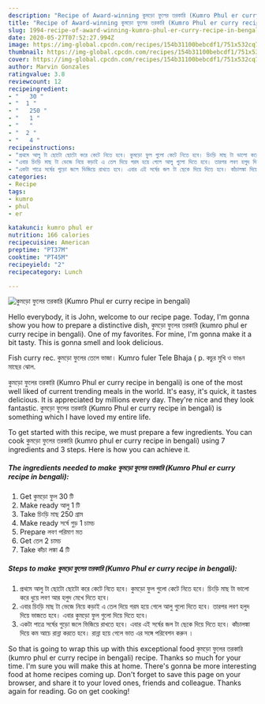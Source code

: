 ```yaml
---
description: "Recipe of Award-winning কুমড়ো ফুলের তরকারি (Kumro Phul er curry recipe in bengali)"
title: "Recipe of Award-winning কুমড়ো ফুলের তরকারি (Kumro Phul er curry recipe in bengali)"
slug: 1994-recipe-of-award-winning-kumro-phul-er-curry-recipe-in-bengali
date: 2020-05-27T07:52:27.994Z
image: https://img-global.cpcdn.com/recipes/154b31100bebcdf1/751x532cq70/কুমড়ো-ফুলের-তরকারি-kumro-phul-er-curry-recipe-in-bengali-recipe-main-photo.jpg
thumbnail: https://img-global.cpcdn.com/recipes/154b31100bebcdf1/751x532cq70/কুমড়ো-ফুলের-তরকারি-kumro-phul-er-curry-recipe-in-bengali-recipe-main-photo.jpg
cover: https://img-global.cpcdn.com/recipes/154b31100bebcdf1/751x532cq70/কুমড়ো-ফুলের-তরকারি-kumro-phul-er-curry-recipe-in-bengali-recipe-main-photo.jpg
author: Marvin Gonzales
ratingvalue: 3.8
reviewcount: 12
recipeingredient:
- "   30 "
- "  1 "
- "   250 "
- "   1 "
- "   "
- "  2 "
- "   4 "
recipeinstructions:
- "প্রথমে আলু টা ছোটো ছোটো করে কেটে নিতে হবে। কুমড়ো ফুল গুলো কেটে নিতে হবে। চিংড়ি মাছ টা ভালো করে ধুয়ে লবণ আর হলুদ মেখে দিতে হবে।"
- "এবার চিংড়ি মাছ টা ভেজে নিয়ে কড়াই এ তেল দিয়ে গরম হয়ে গেলে আলু গুলো দিতে হবে। তারপর লবণ হলুদ দিয়ে ভাজতে হবে। এবার কুমড়ো ফুল গুলো দিয়ে দিতে হবে।"
- "একটা পাত্রে সর্ষের গুড়ো জলে ভিজিয়ে রাখতে হবে। এবার এই সর্ষের জল টা ছেকে দিয়ে দিতে হবে। কাঁচালঙ্কা দিয়ে কম আচে রান্না করতে হবে। রান্না হয়ে গেলে ভাত এর সঙ্গে পরিবেশন করুন ।"
categories:
- Recipe
tags:
- kumro
- phul
- er

katakunci: kumro phul er 
nutrition: 166 calories
recipecuisine: American
preptime: "PT37M"
cooktime: "PT45M"
recipeyield: "2"
recipecategory: Lunch

---
```



![কুমড়ো ফুলের তরকারি (Kumro Phul er curry recipe in bengali)](https://img-global.cpcdn.com/recipes/154b31100bebcdf1/751x532cq70/কুমড়ো-ফুলের-তরকারি-kumro-phul-er-curry-recipe-in-bengali-recipe-main-photo.jpg)

Hello everybody, it is John, welcome to our recipe page. Today, I'm gonna show you how to prepare a distinctive dish, কুমড়ো ফুলের তরকারি (kumro phul er curry recipe in bengali). One of my favorites. For mine, I'm gonna make it a bit tasty. This is gonna smell and look delicious.

Fish curry rec. কুমড়ো ফুলের তেলে ভাজা। Kumro fuler Tele Bhaja ( p. কচুর মুখি ও ভাঙন মাছের ঝোল.

কুমড়ো ফুলের তরকারি (Kumro Phul er curry recipe in bengali) is one of the most well liked of current trending meals in the world. It's easy, it's quick, it tastes delicious. It is appreciated by millions every day. They're nice and they look fantastic. কুমড়ো ফুলের তরকারি (Kumro Phul er curry recipe in bengali) is something which I have loved my entire life.


To get started with this recipe, we must prepare a few ingredients. You can cook কুমড়ো ফুলের তরকারি (kumro phul er curry recipe in bengali) using 7 ingredients and 3 steps. Here is how you can achieve it.

<!--inarticleads1-->

##### The ingredients needed to make কুমড়ো ফুলের তরকারি (Kumro Phul er curry recipe in bengali):

1. Get  কুমড়ো ফুল 30 টি
1. Make ready  আলু 1 টি
1. Take  চিংড়ি মাছ 250 গ্রাম
1. Make ready  সর্ষে গুড় 1 চামচ
1. Prepare  লবণ পরিমাণ মত
1. Get  তেল 2 চামচ
1. Take  কাঁচা লঙ্কা 4 টি




<!--inarticleads2-->

##### Steps to make কুমড়ো ফুলের তরকারি (Kumro Phul er curry recipe in bengali):

1. প্রথমে আলু টা ছোটো ছোটো করে কেটে নিতে হবে। কুমড়ো ফুল গুলো কেটে নিতে হবে। চিংড়ি মাছ টা ভালো করে ধুয়ে লবণ আর হলুদ মেখে দিতে হবে।
1. এবার চিংড়ি মাছ টা ভেজে নিয়ে কড়াই এ তেল দিয়ে গরম হয়ে গেলে আলু গুলো দিতে হবে। তারপর লবণ হলুদ দিয়ে ভাজতে হবে। এবার কুমড়ো ফুল গুলো দিয়ে দিতে হবে।
1. একটা পাত্রে সর্ষের গুড়ো জলে ভিজিয়ে রাখতে হবে। এবার এই সর্ষের জল টা ছেকে দিয়ে দিতে হবে। কাঁচালঙ্কা দিয়ে কম আচে রান্না করতে হবে। রান্না হয়ে গেলে ভাত এর সঙ্গে পরিবেশন করুন ।




So that is going to wrap this up with this exceptional food কুমড়ো ফুলের তরকারি (kumro phul er curry recipe in bengali) recipe. Thanks so much for your time. I'm sure you will make this at home. There's gonna be more interesting food at home recipes coming up. Don't forget to save this page on your browser, and share it to your loved ones, friends and colleague. Thanks again for reading. Go on get cooking!
